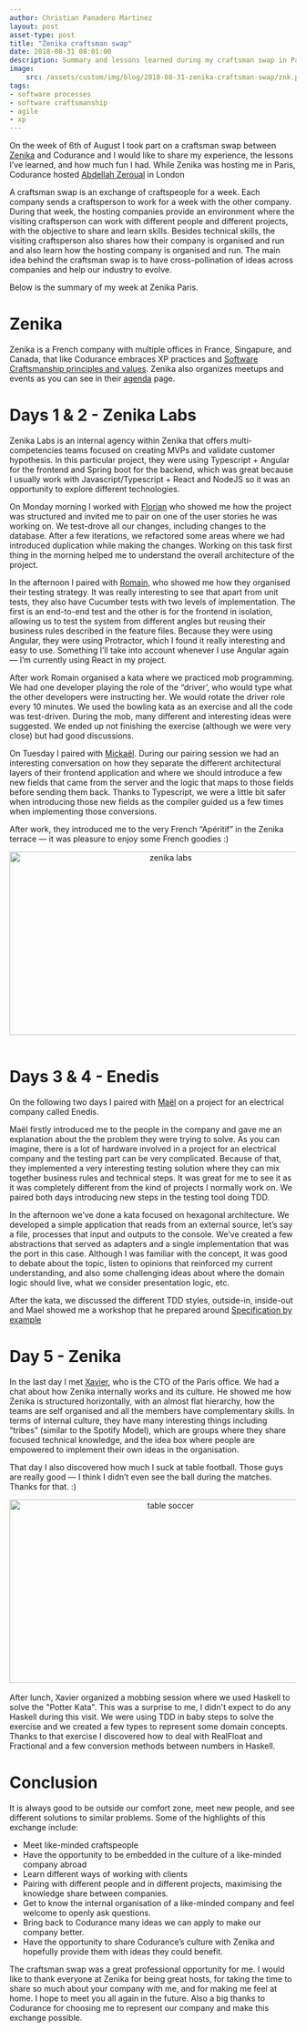 ```yaml
---
author: Christian Panadero Martinez
layout: post
asset-type: post
title: "Zenika craftsman swap"
date: 2018-08-31 08:01:00
description: Summary and lessons learned during my craftsman swap in Paris
image:
    src: /assets/custom/img/blog/2018-08-31-zenika-craftsman-swap/znk.png
tags:
- software processes
- software craftsmanship
- agile
- xp
---
```

On the week of 6th of August I took part on a craftsman swap between [Zenika](https://www.zenika.com/) and Codurance and I would like to share my experience, the lessons I’ve learned, and how much fun I had. While Zenika was hosting me in Paris, Codurance hosted [Abdellah Zeroual](http://twitter.com/abdezeros) in London 

A craftsman swap is an exchange of craftspeople for a week. Each company sends a craftsperson to work for a week with the other company. During that week, the hosting companies provide an environment where the visiting craftsperson can work with different people and different projects, with the objective to share and learn skills. Besides technical skills, the visiting craftsperson also shares how their company is organised and run and also learn how the hosting company is organised and run. The main idea behind the craftsman swap is to have cross-pollination of ideas across companies and help our industry to evolve.

Below is the summary of my week at Zenika Paris.

# Zenika

Zenika is a French company with multiple offices in France, Singapure, and Canada, that like Codurance embraces XP practices and <a href="http://manifesto.softwarecraftsmanship.org/">Software Craftsmanship principles and values</a>. Zenika  also organizes meetups and events as you can see in their <a href="https://www.zenika.com/agenda/">agenda</a> page.

# Days 1 & 2 - Zenika Labs

Zenika Labs is an internal agency within Zenika that offers multi-competencies teams focused on creating MVPs and validate customer hypothesis. In this particular project, they were using Typescript + Angular for the frontend and Spring boot for the backend, which was great because I usually work with Javascript/Typescript + React and NodeJS so it was an opportunity to explore different technologies.

On Monday morning I worked with [Florian](https://twitter.com/florianmousseau) who showed me how the project was structured and invited me to pair on one of the user stories he was working on. We test-drove all our changes, including changes to the database. After a few iterations, we refactored some areas where we had introduced duplication while making the changes. Working on this task first thing in the morning helped me to understand the overall architecture of the project. 

In the afternoon I paired with [Romain](https://twitter.com/RomainVernoux), who showed me how they organised their testing strategy. It was really interesting to see that apart from unit tests, they also have Cucumber tests with two levels of implementation. The first is an end-to-end test and the other is for the frontend in isolation, allowing us to test the system from different angles but reusing their business rules described in the feature files. Because they were using Angular, they were using Protractor, which I found it really interesting and easy to use. Something I’ll take into account whenever I use Angular again — I’m currently using React in my project. 

After work Romain organised a kata where we practiced mob programming. We had one developer playing the role of the “driver’, who would type what the other developers were instructing her. We would rotate the driver role every 10 minutes. We used the bowling kata as an exercise and all the code was test-driven. During the mob, many different and interesting ideas were suggested. We ended up not finishing the exercise (although we were very close) but had good discussions. 

On Tuesday I paired with [Mickaël](https://www.linkedin.com/in/mickaelroupie/). During our pairing session we had an interesting conversation on how they separate the different architectural layers of their frontend application and where we should introduce a few new fields that came from the server and the logic that maps to those fields before sending them back. Thanks to Typescript, we were a little bit safer when introducing those new fields as the compiler guided us a few times when implementing those conversions. 

After work, they introduced me to the very French “Apéritif” in the Zenika terrace — it was pleasure to enjoy some French goodies :)

<center><img src="{{ site.baseurl }}/assets/custom/img/blog/2018-08-31-zenika-craftsman-swap/apperol.jpg" alt="zenika labs" width="550" height="322" class="img-fluid" /></center>
<br/>

# Days 3 & 4 - Enedis
On the following two days I paired with <a href="https://fr.linkedin.com/in/maelbesson">Maël</a> on a project for an electrical company called Enedis.

Maël firstly introduced me to the people in the company and gave me an explanation about the the problem they were trying to solve. As you can imagine, there is a lot of hardware involved in a project for an electrical company and the testing part can be very complicated. Because of that, they implemented a very interesting testing solution where they can mix together business rules and technical steps. It was great for me to see it as it was completely different from the kind of projects I normally work on. We paired both days introducing new steps in the testing tool doing TDD. 

In the afternoon we’ve done a kata focused on hexagonal architecture. We developed a simple application that reads from an external source, let’s say a file, processes that input and outputs to the console. We’ve created a few abstractions that served as adapters and a single implementation that was the port in this case. Although I was familiar with the concept, it was good to debate about the topic, listen to opinions that reinforced my current understanding, and also some challenging ideas about where the domain logic should live, what we consider presentation logic, etc. 

After the kata, we discussed the different TDD styles, outside-in, inside-out and Mael showed me a workshop that he prepared around <a href="https://gojko.net/books/specification-by-example/">Specification by example</a>

# Day 5 - Zenika
In the last day I met [Xavier](http://twitter.com/xdetant), who is the CTO of the Paris office. We had a chat about how Zenika internally works and its culture. He showed me how Zenika is structured horizontally, with an almost flat hierarchy, how the teams are self organised and all the members have complementary skills. In terms of internal culture, they have many interesting things including “tribes” (similar to the Spotify Model), which are groups where they share focused technical knowledge, and the idea box where people are empowered to implement their own ideas in the organisation. 

That day I also discovered how much I suck at table football. Those guys are really good — I think I didn’t even see the ball during the matches. Thanks for that. :)

<center><img src="{{ site.baseurl }}/assets/custom/img/blog/2018-08-31-zenika-craftsman-swap/tablesoccer.jpg" alt="table soccer" width="550" height="322" class="img-fluid" /></center>
<br/>
After lunch, Xavier organized a mobbing session where we used Haskell to solve the "Potter Kata". This was a surprise to me, I didn't expect to do any Haskell during this visit. We were using TDD in baby steps to solve the exercise and we created a few types to represent some domain concepts. Thanks to that exercise I discovered how to deal with RealFloat and Fractional and a few conversion methods between numbers in Haskell.


# Conclusion

It is always good to be outside our comfort zone, meet new people, and see different solutions to similar problems. Some of the highlights of this exchange include: 

- Meet like-minded craftspeople
- Have the opportunity to be embedded in the culture of a like-minded company abroad
- Learn different ways of working with clients
- Pairing with different people and in different projects, maximising the knowledge share between companies.
- Get to know the internal organisation of a like-minded company and feel welcome to openly ask questions.
- Bring back to Codurance many ideas we can apply to make our company better.
- Have the opportunity to share Codurance’s culture with Zenika and hopefully provide them with ideas they could benefit.  

The craftsman swap was a great professional opportunity for me. I would like to thank everyone at Zenika for being great hosts, for taking the time to share so much about your company with me, and for making me feel at home. I hope to meet you all again in the future. Also a big thanks to Codurance for choosing me to represent our company and make this exchange possible. 


